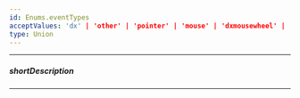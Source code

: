 ```yaml
---
id: Enums.eventTypes
acceptValues: 'dx' | 'other' | 'pointer' | 'mouse' | 'dxmousewheel' | 'touch' | 'keyboard' | 'dx' | 'other' | 'pointer' | 'mouse' | 'dxmousewheel' | 'touch' | 'keyboard'
type: Union
---
```

---
##### shortDescription
<!-- Description goes here -->

---
<!-- Description goes here -->